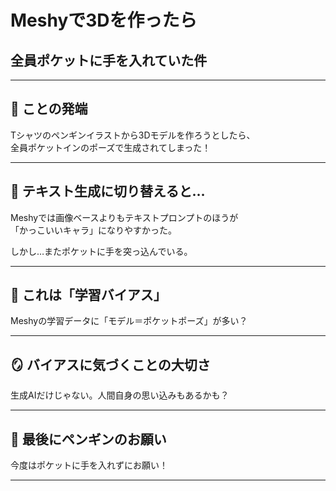 ﻿---
marp: true
theme: default
paginate: true
---

# Meshyで3Dを作ったら  
## 全員ポケットに手を入れていた件

---

## 🐧 ことの発端

Tシャツのペンギンイラストから3Dモデルを作ろうとしたら、  
全員ポケットインのポーズで生成されてしまった！

---

## 🤖 テキスト生成に切り替えると…

Meshyでは画像ベースよりもテキストプロンプトのほうが  
「かっこいいキャラ」になりやすかった。  

しかし…またポケットに手を突っ込んでいる。

---

## 🧠 これは「学習バイアス」

Meshyの学習データに「モデル＝ポケットポーズ」が多い？

---

## 🪞 バイアスに気づくことの大切さ

生成AIだけじゃない。人間自身の思い込みもあるかも？

---

## 🐧 最後にペンギンのお願い

今度はポケットに手を入れずにお願い！

---
